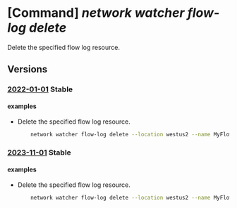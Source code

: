 # [Command] _network watcher flow-log delete_

Delete the specified flow log resource.

## Versions

### [2022-01-01](/Resources/mgmt-plane/L3N1YnNjcmlwdGlvbnMve30vcmVzb3VyY2Vncm91cHMve30vcHJvdmlkZXJzL21pY3Jvc29mdC5uZXR3b3JrL25ldHdvcmt3YXRjaGVycy97fS9mbG93bG9ncy97fQ==/2022-01-01.xml) **Stable**

<!-- mgmt-plane /subscriptions/{}/resourcegroups/{}/providers/microsoft.network/networkwatchers/{}/flowlogs/{} 2022-01-01 -->

#### examples

- Delete the specified flow log resource.
    ```bash
        network watcher flow-log delete --location westus2 --name MyFlowLogger
    ```

### [2023-11-01](/Resources/mgmt-plane/L3N1YnNjcmlwdGlvbnMve30vcmVzb3VyY2Vncm91cHMve30vcHJvdmlkZXJzL21pY3Jvc29mdC5uZXR3b3JrL25ldHdvcmt3YXRjaGVycy97fS9mbG93bG9ncy97fQ==/2023-11-01.xml) **Stable**

<!-- mgmt-plane /subscriptions/{}/resourcegroups/{}/providers/microsoft.network/networkwatchers/{}/flowlogs/{} 2023-11-01 -->

#### examples

- Delete the specified flow log resource.
    ```bash
        network watcher flow-log delete --location westus2 --name MyFlowLogger
    ```
